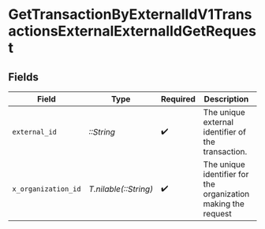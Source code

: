 # GetTransactionByExternalIdV1TransactionsExternalExternalIdGetRequest


## Fields

| Field                                                         | Type                                                          | Required                                                      | Description                                                   | Example                                                       |
| ------------------------------------------------------------- | ------------------------------------------------------------- | ------------------------------------------------------------- | ------------------------------------------------------------- | ------------------------------------------------------------- |
| `external_id`                                                 | *::String*                                                    | :heavy_check_mark:                                            | The unique external identifier of the transaction.            |                                                               |
| `x_organization_id`                                           | *T.nilable(::String)*                                         | :heavy_check_mark:                                            | The unique identifier for the organization making the request | org_12345                                                     |